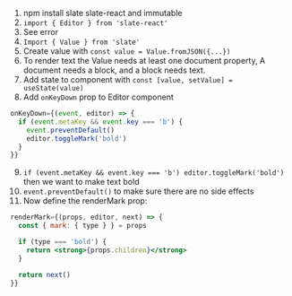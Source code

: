 1. npm install slate slate-react and immutable
2. `import { Editor } from 'slate-react'`
3. See error
4. `Import { Value } from 'slate'`
5. Create value with `const value = Value.fromJSON({...})`
6. To render text the Value needs at least one document property,
A document needs a block, and a block needs text.
7. Add state to component with `const [value, setValue] = useState(value)`
8. Add `onKeyDown` prop to Editor component
```jsx
onKeyDown={(event, editor) => {
  if (event.metaKey && event.key === 'b') {
    event.preventDefault()
    editor.toggleMark('bold')
  }
}}
```
9. `if (event.metaKey && event.key === 'b') editor.toggleMark('bold')` then we want to make text bold
10. `event.preventDefault()` to make sure there are no side effects
11. Now define  the renderMark prop:

```jsx
renderMark={(props, editor, next) => {
  const { mark: { type } } = props

  if (type === 'bold') {
    return <strong>{props.children}</strong>
  }

  return next()
}}
```